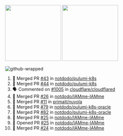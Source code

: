 <a href="https://github.com/notdodo"><img src="https://github-readme-stats.vercel.app/api?username=notdodo&count_private=true&theme=dark" height="180" /></a> <a href="https://github.com/notdodo"><img src="https://github-readme-stats.vercel.app/api/top-langs/?username=notdodo&langs_count=8&theme=dark&hide=tex,java,html,css&layout=compact" height="180" /></a>

![github-wrapped](https://github.com/notdodo/notdodo/assets/6991986/7ef19f4d-996d-4ac6-8b4a-ab140e96e4e3)

<!--START_SECTION:activity-->
1. 🎉 Merged PR [#43](https://github.com/notdodo/pulumi-k8s/pull/43) in [notdodo/pulumi-k8s](https://github.com/notdodo/pulumi-k8s)
2. 🎉 Merged PR [#44](https://github.com/notdodo/pulumi-k8s/pull/44) in [notdodo/pulumi-k8s](https://github.com/notdodo/pulumi-k8s)
3. 🗣 Commented on [#1005](https://github.com/cloudflare/cloudflared/issues/1005#issuecomment-1866289621) in [cloudflare/cloudflared](https://github.com/cloudflare/cloudflared)
4. 🎉 Merged PR [#26](https://github.com/notdodo/IAMme-IAMme/pull/26) in [notdodo/IAMme-IAMme](https://github.com/notdodo/IAMme-IAMme)
5. 🎉 Merged PR [#11](https://github.com/primait/nuvola/pull/11) in [primait/nuvola](https://github.com/primait/nuvola)
6. 🎉 Merged PR [#79](https://github.com/notdodo/pulumi-k8s-oracle/pull/79) in [notdodo/pulumi-k8s-oracle](https://github.com/notdodo/pulumi-k8s-oracle)
7. 🎉 Merged PR [#82](https://github.com/notdodo/pulumi-k8s-oracle/pull/82) in [notdodo/pulumi-k8s-oracle](https://github.com/notdodo/pulumi-k8s-oracle)
8. 🎉 Merged PR [#25](https://github.com/notdodo/IAMme-IAMme/pull/25) in [notdodo/IAMme-IAMme](https://github.com/notdodo/IAMme-IAMme)
9. 💪 Opened PR [#25](https://github.com/notdodo/IAMme-IAMme/pull/25) in [notdodo/IAMme-IAMme](https://github.com/notdodo/IAMme-IAMme)
10. 🎉 Merged PR [#24](https://github.com/notdodo/IAMme-IAMme/pull/24) in [notdodo/IAMme-IAMme](https://github.com/notdodo/IAMme-IAMme)
<!--END_SECTION:activity-->
